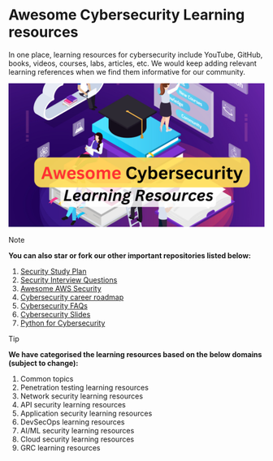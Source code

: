 # Awesome Cybersecurity Learning resources
In one place, learning resources for cybersecurity include YouTube, GitHub, books, videos, courses, labs, articles, etc. We would keep adding relevant learning references when we find them informative for our community.

![cybersecurity learning resources](cybersecurity-learning-resources.png)

> [!NOTE]
> **You can also star or fork our other important repositories listed below:**
1. [Security Study Plan](https://github.com/jassics/security-study-plan)
2. [Security Interview Questions](https://github.com/jassics/security-interview-questions)
3. [Awesome AWS Security](https://github.com/jassics/awesome-aws-security)
4. [Cybersecurity career roadmap](https://github.com/jassics/cybersecurity-roadmap)
5. [Cybersecurity FAQs](https://github.com/jassics/cybersecurity-career-faq)
6. [Cybersecurity Slides](https://github.com/jassics/cybersecurity-slides)
7. [Python for Cybersecurity](https://github.com/jassics/python-for-cybersecurity)

> [!TIP]
> **We have categorised the learning resources based on the below domains (subject to change):**
1. Common topics
2. Penetration testing learning resources
3. Network security learning resources
4. API security learning resources
5. Application security learning resources
6. DevSecOps learning resources
7. AI/ML security learning resources
8. Cloud security learning resources
9. GRC learning resources
